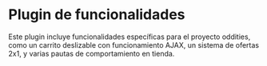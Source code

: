 Plugin de funcionalidades
==========================

Este plugin incluye funcionalidades específicas para el proyecto oddities, como un carrito deslizable con funcionamiento AJAX, un sistema de ofertas 2x1, y varias pautas de comportamiento en tienda.

